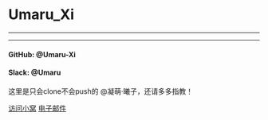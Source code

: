 # Umaru_Xi
---
---

#### GitHub: @Umaru-Xi 
#### Slack: @Umaru

这里是只会clone不会push的 @凝萌·曦子，还请多多指教！


[访问小窝](http://www.umaru.co) 
[电子邮件](mailto://umaru@mails.umaru.co) 